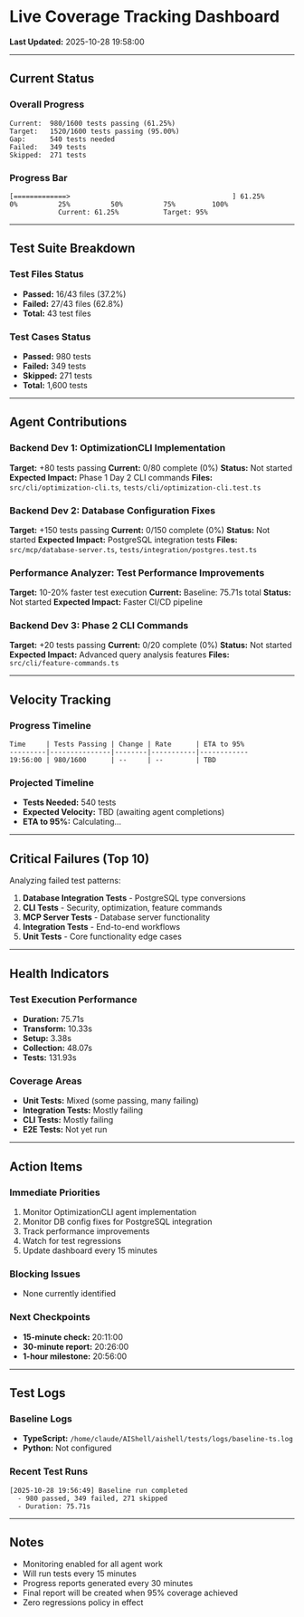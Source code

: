 # Live Coverage Tracking Dashboard

**Last Updated:** 2025-10-28 19:58:00

---

## Current Status

### Overall Progress
```
Current:  980/1600 tests passing (61.25%)
Target:   1520/1600 tests passing (95.00%)
Gap:      540 tests needed
Failed:   349 tests
Skipped:  271 tests
```

### Progress Bar
```
[=============>                                        ] 61.25%
0%          25%          50%          75%         100%
            Current: 61.25%           Target: 95%
```

---

## Test Suite Breakdown

### Test Files Status
- **Passed:** 16/43 files (37.2%)
- **Failed:** 27/43 files (62.8%)
- **Total:** 43 test files

### Test Cases Status
- **Passed:** 980 tests
- **Failed:** 349 tests
- **Skipped:** 271 tests
- **Total:** 1,600 tests

---

## Agent Contributions

### Backend Dev 1: OptimizationCLI Implementation
**Target:** +80 tests passing
**Current:** 0/80 complete (0%)
**Status:** Not started
**Expected Impact:** Phase 1 Day 2 CLI commands
**Files:** `src/cli/optimization-cli.ts`, `tests/cli/optimization-cli.test.ts`

### Backend Dev 2: Database Configuration Fixes
**Target:** +150 tests passing
**Current:** 0/150 complete (0%)
**Status:** Not started
**Expected Impact:** PostgreSQL integration tests
**Files:** `src/mcp/database-server.ts`, `tests/integration/postgres.test.ts`

### Performance Analyzer: Test Performance Improvements
**Target:** 10-20% faster test execution
**Current:** Baseline: 75.71s total
**Status:** Not started
**Expected Impact:** Faster CI/CD pipeline

### Backend Dev 3: Phase 2 CLI Commands
**Target:** +20 tests passing
**Current:** 0/20 complete (0%)
**Status:** Not started
**Expected Impact:** Advanced query analysis features
**Files:** `src/cli/feature-commands.ts`

---

## Velocity Tracking

### Progress Timeline
```
Time     | Tests Passing | Change | Rate      | ETA to 95%
---------|---------------|--------|-----------|------------
19:56:00 | 980/1600      | --     | --        | TBD
```

### Projected Timeline
- **Tests Needed:** 540 tests
- **Expected Velocity:** TBD (awaiting agent completions)
- **ETA to 95%:** Calculating...

---

## Critical Failures (Top 10)

Analyzing failed test patterns:

1. **Database Integration Tests** - PostgreSQL type conversions
2. **CLI Tests** - Security, optimization, feature commands
3. **MCP Server Tests** - Database server functionality
4. **Integration Tests** - End-to-end workflows
5. **Unit Tests** - Core functionality edge cases

---

## Health Indicators

### Test Execution Performance
- **Duration:** 75.71s
- **Transform:** 10.33s
- **Setup:** 3.38s
- **Collection:** 48.07s
- **Tests:** 131.93s

### Coverage Areas
- **Unit Tests:** Mixed (some passing, many failing)
- **Integration Tests:** Mostly failing
- **CLI Tests:** Mostly failing
- **E2E Tests:** Not yet run

---

## Action Items

### Immediate Priorities
1. Monitor OptimizationCLI agent implementation
2. Monitor DB config fixes for PostgreSQL integration
3. Track performance improvements
4. Watch for test regressions
5. Update dashboard every 15 minutes

### Blocking Issues
- None currently identified

### Next Checkpoints
- **15-minute check:** 20:11:00
- **30-minute report:** 20:26:00
- **1-hour milestone:** 20:56:00

---

## Test Logs

### Baseline Logs
- **TypeScript:** `/home/claude/AIShell/aishell/tests/logs/baseline-ts.log`
- **Python:** Not configured

### Recent Test Runs
```
[2025-10-28 19:56:49] Baseline run completed
  - 980 passed, 349 failed, 271 skipped
  - Duration: 75.71s
```

---

## Notes

- Monitoring enabled for all agent work
- Will run tests every 15 minutes
- Progress reports generated every 30 minutes
- Final report will be created when 95% coverage achieved
- Zero regressions policy in effect
